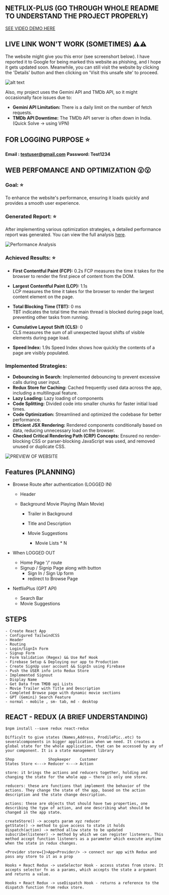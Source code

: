 ## NETFLIX-PLUS (GO THROUGH WHOLE README TO UNDERSTAND THE PROJECT PROPERLY)

[SEE VIDEO DEMO HERE ](https://www.loom.com/share/bf2cafe6cac34db99d80ef63d22a7669)

## LIVE LINK WON'T WORK (SOMETIMES) ⚠️⚠️

The website might give you this error (see screenshort below). I have reported it to Google for being marked this website as phishing, and I hope it gets updated soon. Meanwhile, you can still visit the website by clicking the 'Details' button and then clicking on 'Visit this unsafe site' to proceed.

![alt text](<Screenshot 2024-07-15 003653.png>)

Also, my project uses the Gemini API and TMDb API, so it might occasionally face issues due to:

- **Gemini API Limitation:** There is a daily limit on the number of fetch requests.
- **TMDb API Downtime:** The TMDb API server is often down in India. (Quick Solve -> using VPN)

## FOR LOGGING PURPOSE ⭐

**Email : testuser@gmail.com**
**Password: Test1234**

## WEB PERFOMANCE AND OPTIMIZATION 😮😮

### Goal: ⭐

To enhance the website's performance, ensuring it loads quickly and provides a smooth user experience.

### Generated Report: ⭐

After implementing various optimization strategies, a detailed performance report was generated. You can view the full analysis [here](https://pagespeed.web.dev/analysis/https-neftlixplus-netlify-app/gk8p0c9bc2?form_factor=desktop).

![Performance Analysis](image-2.png)

### Achieved Results: ⭐

- **First Contentful Paint (FCP):** 0.2s
  FCP measures the time it takes for the browser to render the first piece of content from the DOM.

- **Largest Contentful Paint (LCP):** 1.1s  
  LCP measures the time it takes for the browser to render the largest content element on the page.

- **Total Blocking Time (TBT):** 0 ms  
  TBT indicates the total time the main thread is blocked during page load, preventing other tasks from running.

- **Cumulative Layout Shift (CLS):** 0  
  CLS measures the sum of all unexpected layout shifts of visible elements during page load.

- **Speed Index:** 1.9s
  Speed Index shows how quickly the contents of a page are visibly populated.

### Implemented Strategies:

- **Debouncing in Search:** Implemented debouncing to prevent excessive calls during user input.
- **Redux Store for Caching:** Cached frequently used data across the app, including a multilingual feature.
- **Lazy Loading:**  Lazy loading of components
- **Code Splitting:** Divided code into smaller chunks for faster initial load times.
- **Code Optimization:** Streamlined and optimized the codebase for better performance.
- **Efficient JSX Rendering:** Rendered components conditionally based on data, reducing unnecessary load on the browser.
- **Checked Critical Rendering Path (CRP) Concepts:** Ensured no render-blocking CSS or parser-blocking JavaScript was used, and removed unused or duplicate CSS.

![PREVIEW OF WEBSITE](image-1.png)

## Features (PLANNING)

- Browse Route after authentication (LOGGED IN)

  - Header
  - Background Movie Playing (Main Movie)

    - Trailer in Background
    - Title and Description

    - Movie Suggestions
      - Movie Lists \* N

- When LOGGED OUT

  - Home Page '/' route
  - Signup / Signip Page along with button
    - Sign In / Sign Up form
    - redirect to Browse Page

- NetflixPlus (GPT API)
  - Search Bar
  - Movie Suggestions

## STEPS

    - Create React App
    - Configured TailwindCSS
    - Header
    - Routing
    - Login/SignIn Form
    - Signup Form
    - Form Validation (Regex) && Use Ref Hook
    - Firebase Setup & Deploying our app to Production
    - Create SignUp user account && SignIn using Firebase
    - Push the USER info into Redux Store
    - Implemented Signout
    - Display Name
    - Get Data from TMDB api Lists
    - Movie Trailer with Title and Description
    - Completed Browse page with dynamic movie sections
    - GPT (Gemini) Search Feature
    - normal - mobile , sm- tab, md - desktop

## REACT - REDUX (A BRIEF UNDERSTANDING)

    $npm install --save redux react-redux

    Difficult to give states (Names,Address, ProdilePic..etc) to severalcomponents in bigger application when we need. It creates a global state for the whole application, that can be accessed by any of your component. It is a state management library

    Shop               Shopkeeper    Customer
    States Store <---> Reducer <---> Action

    store: it brings the actions and reducers together, holding and changing the state for the whole app — there is only one store.

    reducers: these are functions that implement the behavior of the actions. They change the state of the app, based on the action description and the state change description.

    actions: these are objects that should have two properties, one describing the type of action, and one describing what should be changed in the app state.

    createStore() -> accepts param xyz reducer
    getState() -> method to give access to state it holds
    dispatch(action) -> method allow state to be updated
    subscribe(listener) -> method by which we can register listeners. This method accept function listeners as a parameter which execute anytime when the state in redux changes.

    <Provider store={}>App<Provider/> -> connect our app with Redux and pass any store to it as a prop

    Hooks + React Redux -> useSelector Hook - access states from store. It accepts selector fn as a params, which accepts the state a argumant and returns a value.

    Hooks + React Redux -> useDispatch Hook - returns a reference to the dispatch function from redux store.
